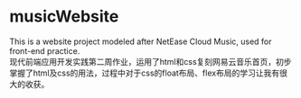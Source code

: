 # musicWebsite
This is a website project modeled after NetEase Cloud Music, used for front-end practice.\
现代前端应用开发实践第二周作业，运用了html和css复刻网易云音乐首页，初步掌握了html及css的用法，过程中对于css的float布局、flex布局的学习让我有很大的收获。
